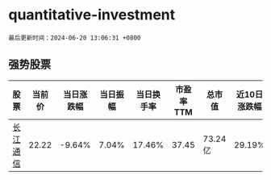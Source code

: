 # quantitative-investment

`最后更新时间：2024-06-20 13:06:31 +0800`

## 强势股票

|股票|当前价|当日涨跌幅|当日振幅|当日换手率|市盈率TTM|总市值|近10日涨跌幅|
|----|----|----|----|----|----|----|----|
|[长江通信](https://xueqiu.com/S/SH600345)|22.22|-9.64%|7.04%|17.46%|37.45|73.24亿|29.19%|
